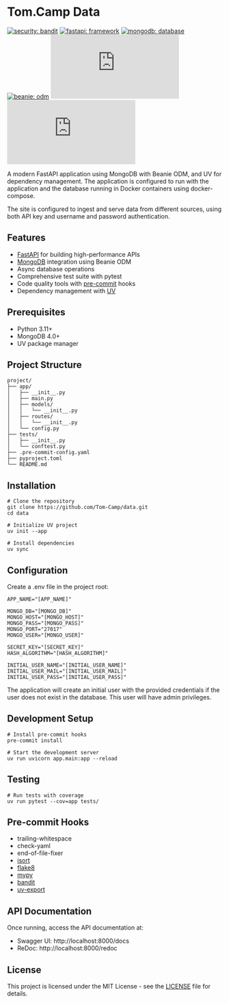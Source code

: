 # Tom.Camp Data

[![security: bandit](https://img.shields.io/badge/security-bandit-yellow.svg)](https://github.com/PyCQA/bandit)
[![fastapi: framework](https://img.shields.io/badge/fastapi-framework-blue.svg)](https://fastapi.tiangolo.com/)
[![mongodb: database](https://img.shields.io/badge/mongodb-database-blue.svg)](https://www.mongodb.com/)
[![beanie: odm](https://img.shields.io/badge/beanie-odm-blue.svg)](https://github.com/BeanieODM/beanie)
![Tests](https://raw.githubusercontent.com/Tom-Camp/data/badges/tests-badge.json)
![Coverage](https://raw.githubusercontent.com/Tom-Camp/data/badges/coverage-badge.json)

A modern FastAPI application using MongoDB with Beanie ODM, and UV for dependency management. The
application is configured to run with the application and the database running in Docker
containers using docker-compose.

The site is configured to ingest and serve data from different sources, using both API key and
username and password authentication.

## Features

* [FastAPI](https://fastapi.tiangolo.com/) for building high-performance APIs
* [MongoDB](https://www.mongodb.com/) integration using Beanie ODM
* Async database operations
* Comprehensive test suite with pytest
* Code quality tools with [pre-commit](https://pre-commit.com/) hooks
* Dependency management with [UV](https://docs.astral.sh/uv/)

## Prerequisites

* Python 3.11+
* MongoDB 4.0+
* UV package manager

## Project Structure

```shell
project/
├── app/
│   ├── __init__.py
│   ├── main.py
│   ├── models/
│   │   └── __init__.py
│   ├── routes/
│   │   └── __init__.py
│   └── config.py
├── tests/
│   ├── __init__.py
│   └── conftest.py
├── .pre-commit-config.yaml
├── pyproject.toml
└── README.md
```
## Installation

```shell
# Clone the repository
git clone https://github.com/Tom-Camp/data.git
cd data

# Initialize UV project
uv init --app

# Install dependencies
uv sync
```
## Configuration

Create a .env file in the project root:

```shell
APP_NAME="[APP_NAME]"

MONGO_DB="[MONGO_DB]"
MONGO_HOST="[MONGO_HOST]"
MONGO_PASS="[MONGO_PASS]"
MONGO_PORT="27017"
MONGO_USER="[MONGO_USER]"

SECRET_KEY="[SECRET_KEY]"
HASH_ALGORITHM="[HASH_ALGORITHM]"

INITIAL_USER_NAME="[INITIAL_USER_NAME]"
INITIAL_USER_MAIL="[INITIAL_USER_MAIL]"
INITIAL_USER_PASS="[INITIAL_USER_PASS]"
```

The application will create an initial user with the provided credentials if
the user does not exist in the database. This user will have admin privileges.

## Development Setup

```shell
# Install pre-commit hooks
pre-commit install

# Start the development server
uv run uvicorn app.main:app --reload
```

## Testing

```shell
# Run tests with coverage
uv run pytest --cov=app tests/
```

## Pre-commit Hooks

* trailing-whitespace
* check-yaml
* end-of-file-fixer
* [isort](https://github.com/pycqa/isort)
* [flake8](https://github.com/PyCQA/flake8)
* [mypy](https://github.com/pre-commit/mirrors-mypy)
* [bandit](https://github.com/PyCQA/bandit)
* [uv-export](https://github.com/astral-sh/uv-pre-commit)

## API Documentation

Once running, access the API documentation at:

* Swagger UI: http://localhost:8000/docs
* ReDoc: http://localhost:8000/redoc

## License

This project is licensed under the MIT License - see the [LICENSE](LICENSE) file for details.
